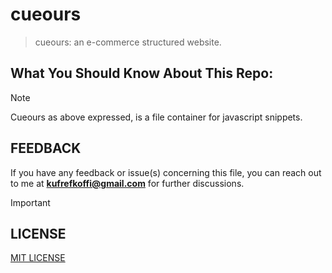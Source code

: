 # cueours
> cueours: an e-commerce structured website.

## What You Should Know About This Repo:
> [!NOTE]
> Cueours as above expressed, is a file container for javascript snippets.

## FEEDBACK
If you have any feedback or issue(s) concerning this file, you can reach out to me at **kufrefkoffi@gmail.com** for further discussions.

> [!IMPORTANT]
> ## LICENSE
> [MIT LICENSE](LICENSE "MIT LICENSE")
